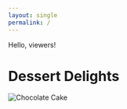 ```yaml
---
layout: single
permalink: /
---
```


Hello, viewers!
# Dessert Delights
![Chocolate Cake](https://d3awvtnmmsvyot.cloudfront.net/api/file/Jqoi44f2S6aGO6RXDja1/convert?fit=max&w=1450&quality=60&cache=true&rotate=exif&compress=true)
